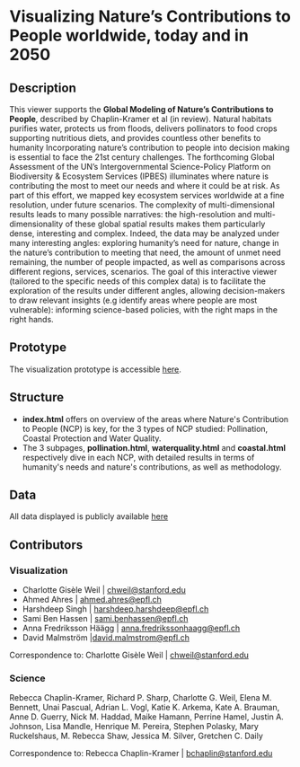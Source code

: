 #  Visualizing Nature’s Contributions to People worldwide, today and in 2050


## Description

This viewer supports the **Global Modeling of Nature’s Contributions to People**, described by Chaplin-Kramer et al (in review). Natural habitats purifies water, protects us from floods, delivers pollinators to food crops supporting nutritious diets, and provides countless other benefits to humanity Incorporating nature’s contribution to people into decision making is essential to face the 21st century challenges. The forthcoming Global Assessment of the UN’s Intergovernmental Science-Policy Platform on Biodiversity & Ecosystem Services (IPBES) illuminates where nature is contributing the most to meet our needs and where it could be at risk. As part of this effort, we mapped key ecosystem services worldwide at a fine resolution, under future scenarios.
The complexity of multi-dimensional results leads to many possible narratives: the high-resolution and multi-dimensionality of these global spatial results makes them particularly dense, interesting and complex. Indeed, the data may be analyzed under many interesting angles: exploring humanity’s need for nature, change in the nature’s contribution to meeting that need, the amount of unmet need remaining, the number of people impacted, as well as comparisons across different regions, services, scenarios.
The goal of this interactive viewer (tailored to the specific needs of this complex data) is to facilitate the exploration of the results under different angles, allowing decision-makers to draw relevant insights (e.g identify areas where people are most vulnerable): informing science-based policies, with the right maps in the right hands.

## Prototype

The visualization prototype is accessible [here](https://charlottegiseleweil.github.io/natureforpeople/).


## Structure

* **index.html** offers on overview of the areas where Nature's Contribution to People (NCP) is key, for the 3 types of NCP studied: Pollination, Coastal Protection and Water Quality.
* The 3 subpages, **pollination.html**, **waterquality.html** and **coastal.html** respectively dive in each NCP, with detailed results in terms of humanity's needs and nature's contributions, as well as methodology.


## Data
All data displayed is publicly available [here](http://ipbes-natcap-ecoshard-data-for-publication.ecoshard.org/)


## Contributors
### Visualization 

* Charlotte Gisèle Weil | [chweil@stanford.edu](mailto:chweil@stanford.edu)
*  Ahmed Ahres | [ahmed.ahres@epfl.ch](mailto:ahmed.ahres@epfl.ch)
* Harshdeep Singh | [harshdeep.harshdeep@epfl.ch](mailto:harshdeep.harshdeep@epfl.ch)
* Sami Ben Hassen  | [sami.benhassen@epfl.ch](sami.benhassen@epfl.ch)
* Anna Fredriksson Häägg | <anna.fredrikssonhaagg@epfl.ch>
* David Malmström |<david.malmstrom@epfl.ch>

Correspondence to: Charlotte Gisèle Weil | [chweil@stanford.edu](mailto:chweil@stanford.edu)


### Science
Rebecca Chaplin-Kramer, Richard P. Sharp, Charlotte G. Weil, Elena M. Bennett, Unai Pascual, Adrian L. Vogl, Katie K. Arkema, Kate A. Brauman, Anne D. Guerry, Nick M. Haddad, Maike Hamann, Perrine Hamel, Justin A. Johnson, Lisa Mandle, Henrique M. Pereira, Stephen Polasky, Mary Ruckelshaus, M. Rebecca Shaw, Jessica M. Silver, Gretchen C. Daily

Correspondence to: Rebecca Chaplin-Kramer | [bchaplin@stanford.edu](bchaplin@stanford.edu)

